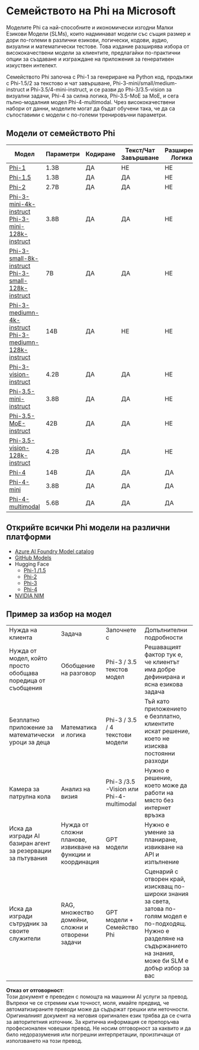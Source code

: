 # Семейството на Phi на Microsoft

Моделите Phi са най-способните и икономически изгодни Малки Езикови Модели (SLMs), които надминават модели със същия размер и дори по-големи в различни езикови, логически, кодови, аудио, визуални и математически тестове. Това издание разширява избора от висококачествени модели за клиентите, предлагайки по-практични опции за създаване и изграждане на приложения за генеративен изкуствен интелект.

Семейството Phi започна с Phi-1 за генериране на Python код, продължи с Phi-1.5/2 за текстово и чат завършване, Phi-3-mini/small/medium-instruct и Phi-3.5/4-mini-instruct, и се разви до Phi-3/3.5-vision за визуални задачи, Phi-4 за силна логика, Phi-3.5-MoE за MoE, и сега пълно-модалния модел Phi-4-multimodal. Чрез висококачествени набори от данни, моделите могат да бъдат обучени така, че да са съпоставими с модели с по-големи тренировъчни параметри.

## Модели от семейството Phi

<div style="font-size:8px">

| Модел |Параметри|Кодиране|Текст/Чат Завършване|Разширена Логика| Визия | Аудио | MoE |
| - | -  | - | - |- |- |- |- |
|[Phi-1](https://huggingface.co/microsoft/phi-1)|1.3B| ДА| НЕ | НЕ |НЕ |НЕ |НЕ |
|[Phi-1.5](https://huggingface.co/microsoft/phi-1_5)|1.3B| ДА|ДА| НЕ |НЕ |НЕ |НЕ |
|[Phi-2](https://huggingface.co/microsoft/phi-1_5)|2.7B| ДА|ДА| НЕ |НЕ |НЕ |НЕ |
|[Phi-3-mini-4k-instruct](https://huggingface.co/microsoft/Phi-3-mini-4k-instruct)<br/>[Phi-3-mini-128k-instruct](https://huggingface.co/microsoft/Phi-3-mini-128k-instruct)|3.8B| ДА|ДА| НЕ |НЕ |НЕ |НЕ |
|[Phi-3-small-8k-instruct](https://huggingface.co/microsoft/Phi-3-small-8k-instruct)<br/>[Phi-3-small-128k-instruct](https://huggingface.co/microsoft/Phi-3-small-128k-instruct)<br/>|7B| ДА|ДА| НЕ |НЕ |НЕ |НЕ |
|[Phi-3-mediumn-4k-instruct](https://huggingface.co/microsoft/Phi-3-medium-4k-instruct)<br>[Phi-3-mediumn-128k-instruct](https://huggingface.co/microsoft/Phi-3-medium-128k-instruct)|14B|ДА|НЕ| НЕ |НЕ |НЕ |НЕ |
|[Phi-3-vision-instruct](https://huggingface.co/microsoft/Phi-3-vision-128k-instruct)|4.2B|ДА|ДА|НЕ |НЕ |НЕ |НЕ |
|[Phi-3.5-mini-instruct](https://huggingface.co/microsoft/Phi-3.5-mini-instruct)|3.8B|ДА|ДА| НЕ |НЕ |НЕ |НЕ |
|[Phi-3.5-MoE-instruct](https://huggingface.co/microsoft/Phi-3.5-MoE-instruct)|42B|ДА|ДА| НЕ |НЕ |НЕ |ДА |
|[Phi-3.5-vision-128k-instruct](https://huggingface.co/microsoft/Phi-3.5-vision-instruct)|4.2B|ДА|ДА| НЕ |ДА |НЕ |НЕ |
|[Phi-4](https://huggingface.co/microsoft/phi-4)|14B|ДА|ДА| ДА |НЕ |НЕ |НЕ |
|[Phi-4-mini](../../../../../md/01.Introduction/01)|3.8B|ДА|ДА| ДА |НЕ |НЕ |НЕ |
|[Phi-4-multimodal](../../../../../md/01.Introduction/01)|5.6B|ДА|ДА| ДА |ДА |ДА |НЕ |

</div>

## **Открийте всички Phi модели на различни платформи**

- [Azure AI Foundry Model catalog](https://ai.azure.com/explore/models?selectedCollection=phi)
- [GitHub Models](https://github.com/marketplace?query=Phi&type=models)
- Hugging Face
  - [Phi-1 /1.5](https://huggingface.co/collections/microsoft/phi-1-6626e29134744e94e222d572)
  - [Phi-2](https://huggingface.co/microsoft/phi-2)
  - [Phi-3](https://huggingface.co/collections/microsoft/phi-3-6626e15e9585a200d2d761e3)
  - [Phi-4](https://huggingface.co/collections/microsoft/phi-4-677e9380e514feb5577a40e4) 
- [NVIDIA NIM](https://build.nvidia.com/search?q=Phi)

## Пример за избор на модел

| | | | |
|-|-|-|-|
|Нужда на клиента|Задача|Започнете с|Допълнителни подробности|
|Нужда от модел, който просто обобщава поредица от съобщения|Обобщение на разговор|Phi-3 / 3.5 текстов модел|Решаващият фактор тук е, че клиентът има добре дефинирана и ясна езикова задача|
|Безплатно приложение за математически уроци за деца|Математика и логика|Phi-3 / 3.5 / 4 текстови модели|Тъй като приложението е безплатно, клиентите искат решение, което не изисква постоянни разходи|
|Камера за патрулна кола|Анализ на визия|Phi-3 /3.5 -Vision или Phi-4-multimodal|Нужно е решение, което може да работи на място без интернет връзка|
|Иска да изгради AI базиран агент за резервации за пътувания|Нужда от сложни планове, извикване на функции и координация|GPT модели|Нужно е умение за планиране, извикване на API и изпълнение|
|Иска да изгради сътрудник за своите служители|RAG, множество домейни, сложни и отворени задачи|GPT модели + Семейство Phi |Сценарий с отворен край, изискващ по-широки знания за света, затова по-голям модел е по-подходящ. Нужно е разделяне на съдържанието на знания, може би SLM е добър избор за вас|

**Отказ от отговорност**:  
Този документ е преведен с помощта на машинни AI услуги за превод. Въпреки че се стремим към точност, моля, имайте предвид, че автоматизираните преводи може да съдържат грешки или неточности. Оригиналният документ на неговия оригинален език трябва да се счита за авторитетния източник. За критична информация се препоръчва професионален човешки превод. Не носим отговорност за каквито и да било недоразумения или погрешни интерпретации, произтичащи от използването на този превод.